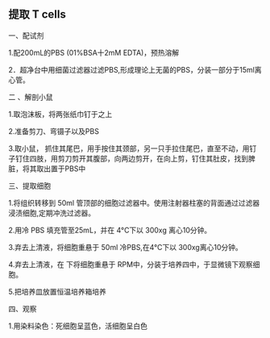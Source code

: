 ## 提取 T cells

一、配试剂

1.配200mL的PBS (01%BSA十2mM EDTA)，预热溶解

2．超净台中用细菌过滤器过滤PBS,形成理论上无菌的PBS，分装一部分于15ml离心管。

二 、解剖小鼠

1.取泡沫板，将两张纸巾钉于之上

2.准备剪刀、弯镊子以及PBS
 
3.取小鼠，
抓住其尾巴，用手按住其颈部，另一只手拉住尾巴，直至不动，用钉子钉住四肢，用剪刀剪开其腹部，向两边剪开，在向上剪，钉住其肚皮，找到脾脏，将其取出置于PBS中

三、提取细胞

1.将组织转移到 50ml 管顶部的细胞过滤器中。使用注射器柱塞的背面通过过滤器浸渍细胞,定期冲洗过滤器。

2.用冷 PBS 填充管至25mL，并在 4°C下以 300xg 离心10分钟。

3.弃去上清液，将细胞重悬于 50ml 冷PBS,在4°C下以 300xg离心10分钟。

4.弃去上清液，在 下将细胞重悬于 RPM中，分装于培养四中，于显微镜下观察细胞。

5.把培养皿放置恒温培养箱培养

四、观察

1.用染料染色：死细胞呈蓝色，活细胞呈白色
